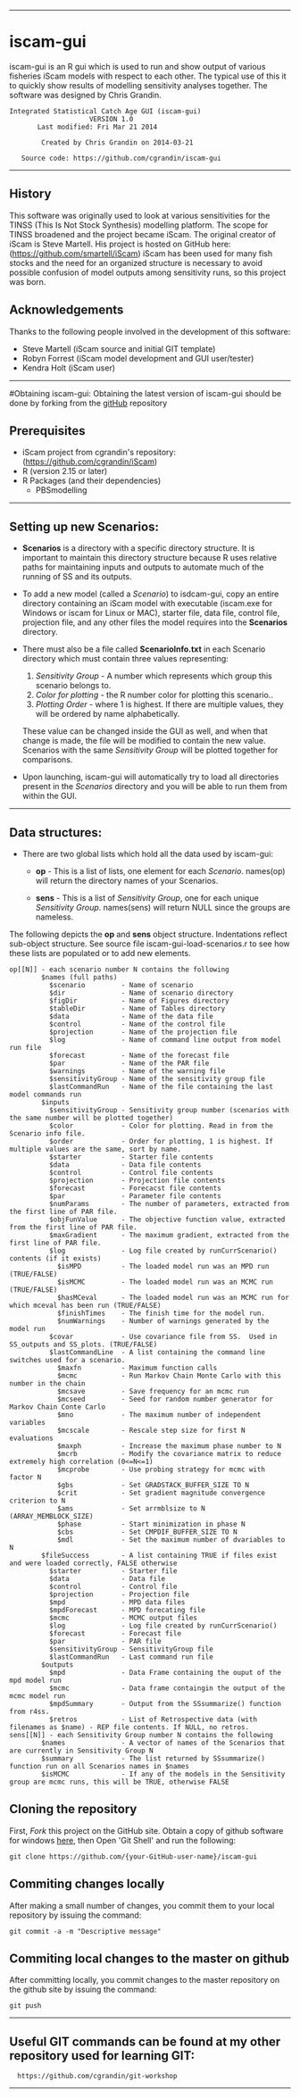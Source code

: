 ____
# iscam-gui

iscam-gui is an R gui which is used to run and show output of various
fisheries iScam models with respect to each other.
The typical use of this it to quickly show results of modelling
sensitivity analyses together.  The software was
designed by Chris Grandin.

    Integrated Statistical Catch Age GUI (iscam-gui)
                        VERSION 1.0
           Last modified: Fri Mar 21 2014

            Created by Chris Grandin on 2014-03-21

       Source code: https://github.com/cgrandin/iscam-gui
_____________________________________________________________


## History
This software was originally used to look at various sensitivities
for the TINSS (This Is Not Stock Synthesis) modelling platform.
The scope for TINSS broadened and the project became iScam. The original creator
of iScam is Steve Martell. His project is hosted on GitHub here: (https://github.com/smartell/iScam)
iScam has been used for many fish stocks and the need for
an organized structure is necessary to avoid possible confusion of
model outputs among sensitivity runs, so this project was born.

## Acknowledgements
Thanks to the following people involved in the development of this software:

* Steve Martell (iScam source and initial GIT template)
* Robyn Forrest (iScam model development and GUI user/tester)
* Kendra Holt   (iScam user)

---
#Obtaining iscam-gui:
Obtaining the latest version of iscam-gui should be done by forking from the [gitHub](https://github.com/cgrandin/iscam-gui) repository

## Prerequisites
* iScam project from cgrandin's repository: (https://github.com/cgrandin/iScam)
* R (version 2.15 or later)
* R Packages (and their dependencies)
	* PBSmodelling

---
## Setting up new Scenarios:

- **Scenarios** is a directory with a specific directory structure.
  It is important to maintain this directory structure because R
  uses relative paths for maintaining inputs and outputs to automate
  much of the running of SS and its outputs.

- To add a new model (called a *Scenario*) to isdcam-gui, copy an
  entire directory containing an iScam model with executable (iscam.exe for Windows or iscam for Linux or MAC),
  starter file, data file, control file, projection file, and any other
  files the model requires into the **Scenarios** directory.

- There must also be a file called **ScenarioInfo.txt** in each Scenario directory
  which must contain three values representing:
    1. *Sensitivity Group* - A number which represents which group this scenario belongs to.
    2. *Color for plotting* - the R number color for plotting this scenario..
    3. *Plotting Order* - where 1 is highest. If there are multiple values, they will be ordered by name alphabetically.

    These value can be changed inside the GUI as well,
  and when that change is made, the file will be modified to contain the new value.
  Scenarios with the same *Sensitivity Group* will be plotted together for comparisons.

- Upon launching, iscam-gui will automatically try to load all directories present
  in the *Scenarios* directory and you will be able to run them from within the GUI.

---

## Data structures:

- There are two global lists which hold all the data used by iscam-gui:
  - **op** - This is a list of lists, one element for each *Scenario*.  names(op) will return the directory names of your Scenarios.

  - **sens** - This is a list of *Sensitivity Group*, one for each unique *Sensitivity Group*.  names(sens) will return NULL
since the groups are nameless.

The following depicts the **op** and **sens** object structure. Indentations reflect sub-object structure.
See source file iscam-gui-load-scenarios.r to see how these lists are populated or to add new elements.

    op[[N]] - each scenario number N contains the following
            $names (full paths)
              $scenario         - Name of scenario
              $dir              - Name of scenario directory
              $figDir           - Name of Figures directory
              $tableDir         - Name of Tables directory
              $data             - Name of the data file
              $control          - Name of the control file
              $projection       - Name of the projection file
              $log              - Name of command line output from model run file
              $forecast         - Name of the forecast file
              $par              - Name of the PAR file
              $warnings         - Name of the warning file
              $sensitivityGroup - Name of the sensitivity group file
              $lastCommandRun   - Name of the file containing the last model commands run
            $inputs
              $sensitivityGroup - Sensitivity group number (scenarios with the same number will be plotted together)
              $color            - Color for plotting. Read in from the Scenario info file.
              $order            - Order for plotting, 1 is highest. If multiple values are the same, sort by name.
              $starter          - Starter file contents
              $data             - Data file contents
              $control          - Control file contents
              $projection       - Projection file contents
              $forecast         - Forecacst file contents
              $par              - Parameter file contents
              $numParams        - The number of parameters, extracted from the first line of PAR file.
              $objFunValue      - The objective function value, extracted from the first line of PAR file.
              $maxGradient      - The maximum gradient, extracted from the first line of PAR file.
              $log              - Log file created by runCurrScenario() contents (if it exists)
                $isMPD          - The loaded model run was an MPD run (TRUE/FALSE)
                $isMCMC         - The loaded model run was an MCMC run (TRUE/FALSE)
                $hasMCeval      - The loaded model run was an MCMC run for which mceval has been run (TRUE/FALSE)
                $finishTimes    - The finish time for the model run.
                $numWarnings    - Number of warnings generated by the model run
              $covar            - Use covariance file from SS.  Used in SS_outputs and SS_plots. (TRUE/FALSE)
              $lastCommandLine  - A list containing the command line switches used for a scenario.
                $maxfn          - Maximum function calls
                $mcmc           - Run Markov Chain Monte Carlo with this number in the chain
                $mcsave         - Save frequency for an mcmc run
                $mcseed         - Seed for random number generator for Markov Chain Conte Carlo
                $mno            - The maximum number of independent variables
                $mcscale        - Rescale step size for first N evaluations
                $maxph          - Increase the maximum phase number to N
                $mcrb           - Modify the covariance matrix to reduce extremely high correlation (0<=N<=1)
                $mcprobe        - Use probing strategy for mcmc with factor N
                $gbs            - Set GRADSTACK_BUFFER_SIZE TO N
                $crit           - Set gradient magnitude convergence criterion to N
                $ams            - Set arrmblsize to N (ARRAY_MEMBLOCK_SIZE)
                $phase          - Start minimization in phase N
                $cbs            - Set CMPDIF_BUFFER_SIZE TO N
                $mdl            - Set the maximum number of dvariables to N
            $fileSuccess        - A list containing TRUE if files exist and were loaded correctly, FALSE otherwise
              $starter          - Starter file
              $data             - Data file
              $control          - Control file
              $projection       - Projection file
              $mpd              - MPD data files
              $mpdForecast      - MPD forecating file
              $mcmc             - MCMC output files
              $log              - Log file created by runCurrScenario()
              $forecast         - Forecast file
              $par              - PAR file
              $sensitivityGroup - SensitivityGroup file
              $lastCommandRun   - Last command run file
            $outputs
              $mpd              - Data Frame containing the ouput of the mpd model run
              $mcmc             - Data frame containgin the output of the mcmc model run
              $mpdSummary       - Output from the SSsummarize() function from r4ss.
              $retros           - List of Retrospective data (with filenames as $name) - REP file contents. If NULL, no retros.
    sens[[N]] - each Sensitivity Group number N contains the following
            $names              - A vector of names of the Scenarios that are currently in Sensitivity Group N
            $summary            - The list returned by SSsummarize() function run on all Scenarios names in $names
            $isMCMC             - If any of the models in the Sensitivity group are mcmc runs, this will be TRUE, otherwise FALSE

## Cloning the repository

First, *Fork* this project on the GitHub site.
Obtain a copy of github software for windows [here](http://windows.github.com/), then
Open 'Git Shell' and run the following:

	git clone https://github.com/{your-GitHub-user-name}/iscam-gui

## Commiting changes locally

After making a small number of changes, you commit them to your local
repository by issuing the command:

	git commit -a -m "Descriptive message"

## Commiting local changes to the master on github

After committing locally, you commit changes to the master repository on the
github site by issuing the command:

	git push

---

## Useful GIT commands can be found at my other repository used for learning GIT:

      https://github.com/cgrandin/git-workshop

---

